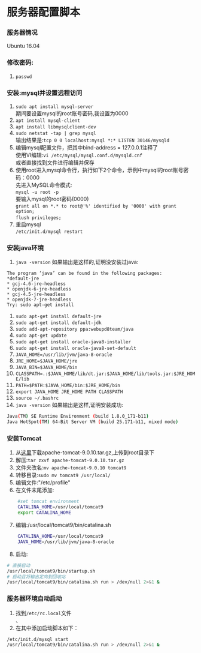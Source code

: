 服务器配置脚本
=====

### 服务器情况
Ubuntu 16.04<br>
### 修改密码:
1. `passwd`<br>
### 安装:mysql并设置远程访问 

1. `sudo apt install mysql-server`<br>
    期间要设置mysql的root账号密码,我设置为0000<br>
1. `apt install mysql-client`<br>
2. `apt install libmysqlclient-dev`<br>
3. `sudo netstat -tap | grep mysql`<br>
    输出结果是:`tcp 0 0 localhost:mysql *:* LISTEN 30146/mysqld`<br>
4. 编辑mysql配置文件，把其中bind-address = 127.0.0.1注释了<br>
    使用VI编辑:`vi /etc/mysql/mysql.conf.d/mysqld.cnf `<br>
    或者直接找到文件进行编辑并保存<br>
5. 使用root进入mysql命令行，执行如下2个命令，示例中mysql的root账号密码：0000<br>
    先进入MySQL命令模式:<br>
    `mysql -u root -p`<br>
        要输入mysql的root密码(0000)<br>
    `grant all on *.* to root@'%' identified by '0000' with grant option;`<br>
     `flush privileges;`<br>
6. 重启mysql<br>
        `/etc/init.d/mysql restart`<br>
### 安装java环境
 1. `java -version`
 如果输出是这样的,证明没安装过java:
 ```
 The program ‘java’ can be found in the following packages:
 *default-jre
 * gcj-4.6-jre-headless
 * openjdk-6-jre-headless
 * gcj-4.5-jre-headless
 * openjdk-7-jre-headless
 Try: sudo apt-get install
 ```
 1. `sudo apt-get install default-jre`
 2. `sudo apt-get install default-jdk`
 3. `sudo add-apt-repository ppa:webupd8team/java`
 4. `sudo apt-get update`
 5. `sudo apt-get install oracle-java8-installer`
 6. `sudo apt-get install oracle-java8-set-default`
 7. `JAVA_HOME=/usr/lib/jvm/java-8-oracle`
 8. `JRE_HOME=$JAVA_HOME/jre`
 9. `JAVA_BIN=$JAVA_HOME/bin`
 10. `CLASSPATH=.:$JAVA_HOME/lib/dt.jar:$JAVA_HOME/lib/tools.jar:$JRE_HOME/lib`
 11. `PATH=$PATH:$JAVA_HOME/bin:$JRE_HOME/bin`
 12. `export JAVA_HOME JRE_HOME PATH CLASSPATH`
 13. `source ~/.bashrc`
 14. `java -version`
 如果输出是这样,证明安装成功:
 ```bash 
 Java(TM) SE Runtime Environment (build 1.8.0_171-b11)
 Java HotSpot(TM) 64-Bit Server VM (build 25.171-b11, mixed mode)
 ```

### 安装Tomcat<br>
1. 从[这里](https://mirrors.tuna.tsinghua.edu.cn/apache/tomcat/tomcat-9/v9.0.10/bin/)下载apache-tomcat-9.0.10.tar.gz,上传到root目录下<br>
2. 解压:`tar zxvf apache-tomcat-9.0.10.tar.gz`
3. 文件夹改名:`mv apache-tomcat-9.0.10 tomcat9`
4. 转移目录:`sudo mv tomcat9 /usr/local/`
5. 编辑文件:"/etc/profile"
6. 在文件末尾添加:
```bash
    #set tomcat environment
    CATALINA_HOME=/usr/local/tomcat9
    export CATALINA_HOME
```
7. 编辑:/usr/local/tomcat9/bin/catalina.sh
```bash
    CATALINA_HOME=/usr/local/tomcat9
    JAVA_HOME=/usr/lib/jvm/java-8-oracle
```
8. 启动:
```bash
# 直接启动
/usr/local/tomcat9/bin/startup.sh
# 启动且将输出定向到回收站
/usr/local/tomcat9/bin/catalina.sh run > /dev/null 2>&1 &
```
### 服务器环境自动启动
1. 找到`/etc/rc.local`文件<br>、
2. 在其中添加启动脚本如下：
```bash
/etc/init.d/mysql start
/usr/local/tomcat9/bin/catalina.sh run > /dev/null 2>&1 &
```
